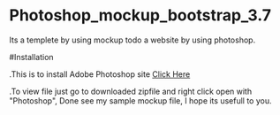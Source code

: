 # Photoshop_mockup_bootstrap_3.7

Its a templete by using mockup todo a website by using photoshop.

#Installation

.This is to install Adobe Photoshop site 
<a href="https://www.adobe.com/in/products/photoshop/free-trial-download.html?sdid=PC1PQM5H&mv=search&ef_id=CjwKCAjwtfqKBhBoEiwAZuesiDbhP3vOwrZpSdqzokBNiWWMbWvNbUMnXzKZuAJOrgXAOBtCwxfTYBoCFCYQAvD_BwE:G:s&s_kwcid=AL!3085!3!444587836691!e!!g!!adobe%20photoshop!221441588!17534749028&gclid=CjwKCAjwtfqKBhBoEiwAZuesiDbhP3vOwrZpSdqzokBNiWWMbWvNbUMnXzKZuAJOrgXAOBtCwxfTYBoCFCYQAvD_BwE" target="_blank"> Click Here </a>

.To view file just go to downloaded zipfile and right click open with "Photoshop", Done see my sample mockup file, I hope its usefull to you.
